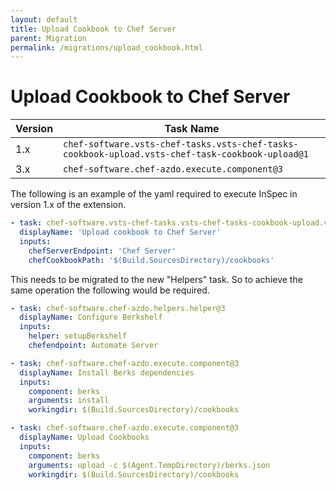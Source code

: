 ```yaml
---
layout: default
title: Upload Cookbook to Chef Server
parent: Migration
permalink: /migrations/upload_cookbook.html
---
```


# Upload Cookbook to Chef Server

| Version | Task Name |
|---|---|
| 1.x | `chef-software.vsts-chef-tasks.vsts-chef-tasks-cookbook-upload.vsts-chef-task-cookbook-upload@1` |
| 3.x | `chef-software.chef-azdo.execute.component@3` | 

The following is an example of the yaml required to execute InSpec in version 1.x of the extension.

```yaml
- task: chef-software.vsts-chef-tasks.vsts-chef-tasks-cookbook-upload.vsts-chef-task-cookbook-upload@1
  displayName: 'Upload cookbook to Chef Server'
  inputs:
    chefServerEndpoint: 'Chef Server'
    chefCookbookPath: '$(Build.SourcesDirectory)/cookbooks'
```

This needs to be migrated to the new "Helpers" task. So to achieve the same operation the following would be required.

```yaml
- task: chef-software.chef-azdo.helpers.helper@3
  displayName: Configure Berkshelf
  inputs: 
    helper: setupBerkshelf
    chefendpoint: Automate Server

- task: chef-software.chef-azdo.execute.component@3
  displayName: Install Berks dependencies
  inputs:
    component: berks
    arguments: install
    workingdir: $(Build.SourcesDirectory)/cookbooks

- task: chef-software.chef-azdo.execute.component@3
  displayName: Upload Cookbooks
  inputs:
    component: berks
    arguments: upload -c $(Agent.TempDirectory)/berks.json
    workingdir: $(Build.SourcesDirectory)/cookbooks    
```
